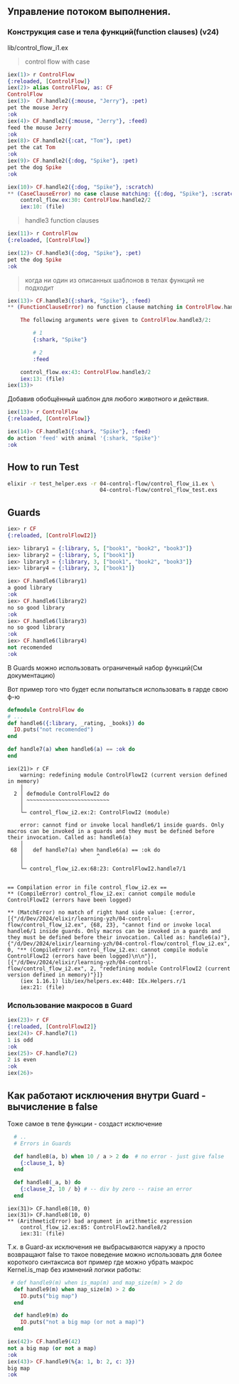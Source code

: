 ## Управление потоком выполнения.

### Конструкция case и тела функций(function clauses) (v24)

lib/control_flow_i1.ex

> control flow with case

```elixir
iex(1)> r ControlFlow
{:reloaded, [ControlFlow]}
iex(2)> alias ControlFlow, as: CF
ControlFlow
iex(3)>  CF.handle2({:mouse, "Jerry"}, :pet)
pet the mouse Jerry
:ok
iex(4)> CF.handle2({:mouse, "Jerry"}, :feed)
feed the mouse Jerry
:ok
iex(8)> CF.handle2({:cat, "Tom"}, :pet)
pet the cat Tom
:ok
iex(9)> CF.handle2({:dog, "Spike"}, :pet)
pet the dog Spike
:ok

iex(10)> CF.handle2({:dog, "Spike"}, :scratch)
** (CaseClauseError) no case clause matching: {{:dog, "Spike"}, :scratch}
    control_flow.ex:30: ControlFlow.handle2/2
    iex:10: (file)
```

> handle3 function clauses
```elixir
iex(11)> r ControlFlow
{:reloaded, [ControlFlow]}

iex(12)> CF.handle3({:dog, "Spike"}, :pet)
pet the dog Spike
:ok
```


> когда ни один из описанных шаблонов в телах функций не подходит

```elixir
iex(13)> CF.handle3({:shark, "Spike"}, :feed)
** (FunctionClauseError) no function clause matching in ControlFlow.handle3/2

    The following arguments were given to ControlFlow.handle3/2:

        # 1
        {:shark, "Spike"}

        # 2
        :feed

    control_flow.ex:43: ControlFlow.handle3/2
    iex:13: (file)
iex(13)>

```

Добавив обобщённый шаблон для любого животного и действия.
```elixir
iex(13)> r ControlFlow
{:reloaded, [ControlFlow]}

iex(14)> CF.handle3({:shark, "Spike"}, :feed)
do action 'feed' with animal '{:shark, "Spike"}'
:ok
```

## How to run Test

```sh
elixir -r test_helper.exs -r 04-control-flow/control_flow_i1.ex \
                             04-control-flow/control_flow_test.exs
```


## Guards


```elixir
iex> r CF
{:reloaded, [ControlFlowI2]}

iex> library1 = {:library, 5, ["book1", "book2", "book3"]}
iex> library2 = {:library, 5, ["book1"]}
iex> library3 = {:library, 3, ["book1", "book2", "book3"]}
iex> library4 = {:library, 3, ["book1"]}

iex> CF.handle6(library1)
a good library
:ok
iex> CF.handle6(library2)
no so good library
:ok
iex> CF.handle6(library3)
no so good library
:ok
iex> CF.handle6(library4)
not recomended
:ok
```


В Guards можно использовать ограниченый набор функций(См документацию)

Вот пример того что будет если попытаться использовать в гарде свою ф-ю


  ```elixir
defmodule ControlFlow do
  # ...
  def handle6({:library, _rating, _books}) do
    IO.puts("not recomended")
  end

 def handle7(a) when handle6(a) == :ok do
end
```

```
iex(21)> r CF
    warning: redefining module ControlFlowI2 (current version defined in memory)
    │
  2 │ defmodule ControlFlowI2 do
    │ ~~~~~~~~~~~~~~~~~~~~~~~~~~
    │
    └─ control_flow_i2.ex:2: ControlFlowI2 (module)

    error: cannot find or invoke local handle6/1 inside guards. Only macros can be invoked in a guards and they must be defined before their invocation. Called as: handle6(a)
    │
 68 │   def handle7(a) when handle6(a) == :ok do
    │                       ^
    │
    └─ control_flow_i2.ex:68:23: ControlFlowI2.handle7/1


== Compilation error in file control_flow_i2.ex ==
** (CompileError) control_flow_i2.ex: cannot compile module ControlFlowI2 (errors have been logged)

** (MatchError) no match of right hand side value: {:error, [{"/d/Dev/2024/elixir/learning-yzh/04-control-flow/control_flow_i2.ex", {68, 23}, "cannot find or invoke local handle6/1 inside guards. Only macros can be invoked in a guards and they must be defined before their invocation. Called as: handle6(a)"}, {"/d/Dev/2024/elixir/learning-yzh/04-control-flow/control_flow_i2.ex", 0, "** (CompileError) control_flow_i2.ex: cannot compile module ControlFlowI2 (errors have been logged)\n\n"}], [{"/d/Dev/2024/elixir/learning-yzh/04-control-flow/control_flow_i2.ex", 2, "redefining module ControlFlowI2 (current version defined in memory)"}]}
    (iex 1.16.1) lib/iex/helpers.ex:440: IEx.Helpers.r/1
    iex:21: (file)
```


### Использование макросов в Guard

```elixir
iex(23)> r CF
{:reloaded, [ControlFlowI2]}
iex(24)> CF.handle7(1)
1 is odd
:ok
iex(25)> CF.handle7(2)
2 is even
:ok
iex(26)>
```


## Как работают исключения внутри Guard - вычисление в false

Тоже самое в теле функции - создаст исключение
```elixir
  # ..
  # Errors in Guards

  def handle8(a, b) when 10 / a > 2 do  # no error - just give false
    {:clause_1, b}
  end

  def handle8(_a, b) do
    {:clause_2, 10 / b} # -- div by zero -- raise an error
  end
```

```elixir-iex
iex(31)> CF.handle8(10, 0)
iex(31)> CF.handle8(10, 0)
** (ArithmeticError) bad argument in arithmetic expression
    control_flow_i2.ex:85: ControlFlowI2.handle8/2
    iex:31: (file)
```


Т.к. в Guard-ах исключения не выбрасываются наружу а просто возвращают false
то такое поведение можно использовать для более короткого синтаксиса
вот пример где можно убрать макрос Kernel.is_map без измнений логики работы:

```elixir
 # def handle9(m) when is_map(m) and map_size(m) > 2 do
  def handle9(m) when map_size(m) > 2 do
    IO.puts("big map")
  end

  def handle9(m) do
    IO.puts("not a big map (or not a map)")
  end
```

```elixir
iex(42)> CF.handle9(42)
not a big map (or not a map)
:ok
iex(43)> CF.handle9(%{a: 1, b: 2, c: 3})
big map
:ok
```
